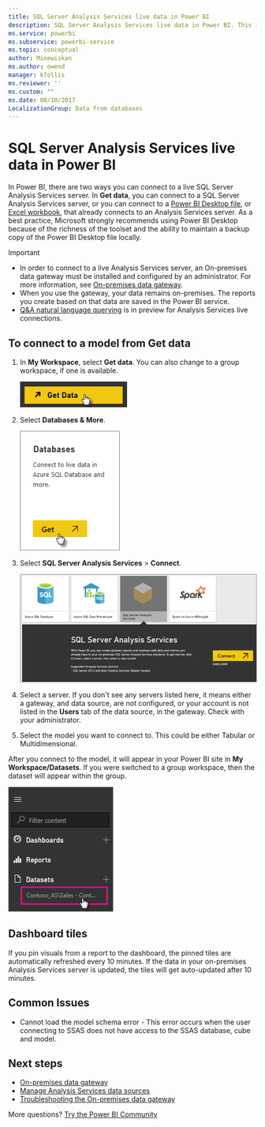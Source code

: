 ```yaml
---
title: SQL Server Analysis Services live data in Power BI
description: SQL Server Analysis Services live data in Power BI. This is done via a data source that was configured for an enterprise gateway.
ms.service: powerbi
ms.subservice: powerbi-service
ms.topic: conceptual
author: Minewiskan
ms.author: owend
manager: kfollis
ms.reviewer: ''
ms.custom: ""
ms.date: 08/10/2017
LocalizationGroup: Data from databases
---
```


# SQL Server Analysis Services live data in Power BI

In Power BI, there are two ways you can connect to a live SQL Server Analysis Services server. In **Get data**, you can connect to a SQL Server Analysis Services server, or you can connect to a [Power BI Desktop file](service-desktop-files.md), or [Excel workbook](service-excel-workbook-files.md), that already connects to an Analysis Services server. As a best practice, Microsoft strongly recommends using Power BI Desktop because of the richness of the toolset and the ability to maintain a backup copy of the Power BI Desktop file locally.

>[!IMPORTANT]
> * In order to connect to a live Analysis Services server, an On-premises data gateway must be installed and configured by an administrator. For more information, see [On-premises data gateway](service-gateway-onprem.md).
> * When you use the gateway, your data remains on-premises.  The reports you create based on that data are saved in the Power BI service. 
> * [Q&A natural language querying](service-q-and-a-direct-query.md) is in preview for Analysis Services live connections.

## To connect to a model from Get data

1. In **My Workspace**, select **Get data**. You can also change to a group workspace, if one is available.

   ![Connect to get data button](media/sql-server-analysis-services-tabular-data/connecttoas_getdatabutton.png)

2. Select **Databases & More**.

   ![Connect to get data 1](media/sql-server-analysis-services-tabular-data/connecttoas_getdata_1.png)

3. Select **SQL Server Analysis Services** > **Connect**.

   ![Connect to get data 2](media/sql-server-analysis-services-tabular-data/connecttoas_getdata_2.png)

4. Select a server. If you don't see any servers listed here, it means either a gateway, and data source, are not configured, or your account is not listed in the **Users** tab of the data source, in the gateway. Check with your administrator.

5. Select the model you want to connect to. This could be either Tabular or Multidimensional.

After you connect to the model, it will appear in your Power BI site in **My Workspace/Datasets**. If you were switched to a group workspace, then the dataset will appear within the group.

![Connect to dataset](media/sql-server-analysis-services-tabular-data/connecttoas_dataset_5.png)

## Dashboard tiles

If you pin visuals from a report to the dashboard, the pinned tiles are automatically refreshed every 10 minutes. If the data in your on-premises Analysis Services server is updated, the tiles will get auto-updated after 10 minutes.

## Common Issues

* Cannot load the model schema error - This error occurs when the user connecting to SSAS does not have access to the SSAS database, cube and model.

## Next steps

* [On-premises data gateway](service-gateway-onprem.md)  
* [Manage Analysis Services data sources](service-gateway-enterprise-manage-ssas.md)  
* [Troubleshooting the On-premises data gateway](service-gateway-onprem-tshoot.md)  

More questions? [Try the Power BI Community](http://community.powerbi.com/)